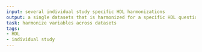 ```yaml
---
input: several individual study specific HDL harmonizations
output: a single datasets that is harmonized for a specific HDL question
task: harmonize variables across datasets
tags:
- HDL
- individual study
---
```

